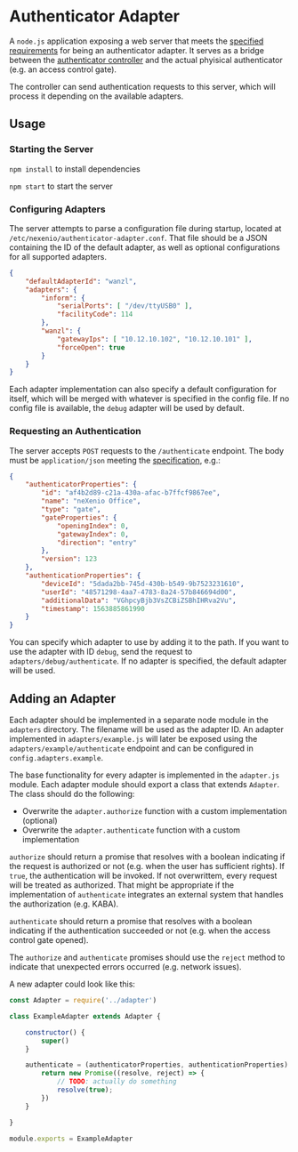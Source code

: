 # Authenticator Adapter

A `node.js` application exposing a web server that meets the [specified requirements][confluence-authenticator-adapter] for being an authenticator adapter. It serves as a bridge between the [authenticator controller][confluence-authenticator-controller] and the actual phyisical authenticator (e.g. an access control gate).

The controller can send authentication requests to this server, which will process it depending on the available adapters.

## Usage

### Starting the Server

`npm install` to install dependencies

`npm start` to start the server

### Configuring Adapters

The server attempts to parse a configuration file during startup, located at `/etc/nexenio/authenticator-adapter.conf`. That file should be a JSON containing the ID of the default adapter, as well as optional configurations for all supported adapters.

```json
{
    "defaultAdapterId": "wanzl",
    "adapters": {
        "inform": {
            "serialPorts": [ "/dev/ttyUSB0" ],
            "facilityCode": 114
        },
        "wanzl": {
            "gatewayIps": [ "10.12.10.102", "10.12.10.101" ],
            "forceOpen": true
        }
    }
}
```

Each adapter implementation can also specify a default configuration for itself, which will be merged with whatever is specified in the config file. If no config file is available, the `debug` adapter will be used by default.

### Requesting an Authentication

The server accepts `POST` requests to the `/authenticate` endpoint. The body must be `application/json` meeting the [specification][confluence-authenticator-adapter], e.g.:

```json
{
    "authenticatorProperties": {
        "id": "af4b2d89-c21a-430a-afac-b7ffcf9867ee",
        "name": "neXenio Office",
        "type": "gate",
        "gateProperties": {
            "openingIndex": 0,
            "gatewayIndex": 0,
            "direction": "entry"
        },
        "version": 123
    },
    "authenticationProperties": {
        "deviceId": "5dada2bb-745d-430b-b549-9b7523231610",
        "userId": "48571298-4aa7-4783-8a24-57b846694d00",
        "additionalData": "VGhpcyBjb3VsZCBiZSBhIHRva2Vu",
        "timestamp": 1563885861990
    }
}
```

You can specify which adapter to use by adding it to the path. If you want to use the adapter with ID `debug`, send the request to `adapters/debug/authenticate`. If no adapter is specified, the default adapter will be used.

## Adding an Adapter

Each adapter should be implemented in a separate node module in the `adapters` directory. The filename will be used as the adapter ID. An adapter implemented in `adapters/example.js` will later be exposed using the `adapters/example/authenticate` endpoint and can be configured in `config.adapters.example`.

The base functionality for every adapter is implemented in the `adapter.js` module. Each adapter module should export a class that extends `Adapter`. The class should do the following:

- Overwrite the `adapter.authorize` function with a custom implementation (optional)
- Overwrite the `adapter.authenticate` function with a custom implementation

`authorize` should return a promise that resolves with a boolean indicating if the request is authorized or not (e.g. when the user has sufficient rights). If `true`, the authentication will be invoked. If not overwrittem, every request will be treated as authorized. That might be appropriate if the implementation of `authenticate` integrates an external system that handles the authorization (e.g. KABA).

`authenticate` should return a promise that resolves with a boolean indicating if the authentication succeeded or not (e.g. when the access control gate opened).

The `authorize` and `authenticate` promises should use the `reject` method to indicate that unexpected errors occurred (e.g. network issues).

A new adapter could look like this:

```js
const Adapter = require('../adapter')

class ExampleAdapter extends Adapter {

    constructor() {
        super()
    }

    authenticate = (authenticatorProperties, authenticationProperties) => {
        return new Promise((resolve, reject) => {
            // TODO: actually do something
            resolve(true);
        })
    }

}

module.exports = ExampleAdapter
``` 

[confluence-authenticator-adapter]: https://confluence.nexenio.com/display/BA/Authenticator+Adapter
[confluence-authenticator-controller]: https://confluence.nexenio.com/display/BA/Authenticator+Controller